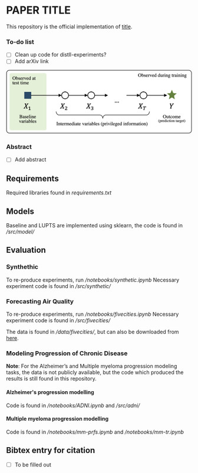 
# PAPER TITLE



This repository is the official implementation of [title](). 

### To-do list
- [ ] Clean up code for distll-experiments?
- [ ] Add arXiv link

![](images/illustration-crop.png)

### Abstract
- [ ] Add abstract

## Requirements

Required libraries found in *requirements.txt*

## Models
Baseline and LUPTS are implemented using sklearn, the code is found in */src/model/*

## Evaluation

### Synthethic

To re-produce experiments, run */notebooks/synthetic.ipynb*
Necessary experiment code is found in */src/synthetic/*

### Forecasting Air Quality

To re-produce experiments, run */notebooks/fivecities.ipynb*
Necessary experiment code is found in */src/fivecities/*

The data is found in */data/fivecities/*, but can also be downloaded from [here](https://archive.ics.uci.edu/ml/datasets/PM2.5+Data+of+Five+Chinese+Cities).

### Modeling Progression of Chronic Disease

**Note**: For the Alzheimer’s and Multiple myeloma progression modeling tasks, the data is not publicly available, but the code which produced the results is still found in this repository. 

#### Alzheimer's progression modelling
Code is found in */notebooks/ADNI.ipynb* and */src/adni/*

#### Multiple myeloma progression modelling
Code is found in */notebooks/mm-prfs.ipynb* and */notebooks/mm-tr.ipynb*

## Bibtex entry for citation

- [ ] To be filled out
